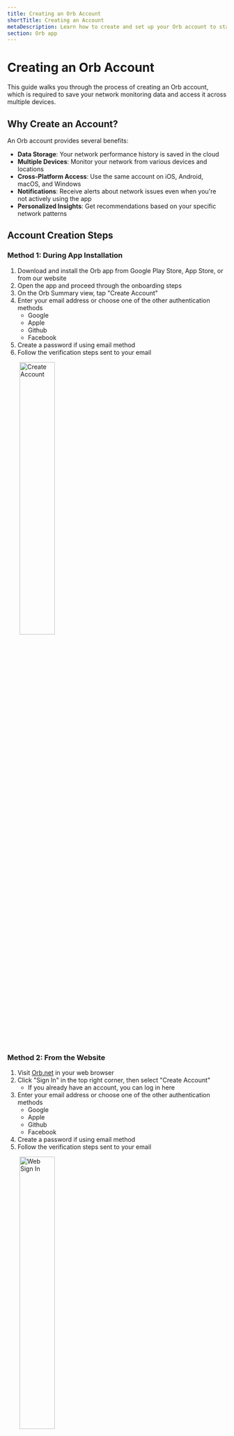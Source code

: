 ```yaml
---
title: Creating an Orb Account
shortTitle: Creating an Account
metaDescription: Learn how to create and set up your Orb account to start monitoring your network performance.
section: Orb app
---
```


# Creating an Orb Account

This guide walks you through the process of creating an Orb account, which is required to save your network monitoring data and access it across multiple devices.

## Why Create an Account?

An Orb account provides several benefits:

- **Data Storage**: Your network performance history is saved in the cloud
- **Multiple Devices**: Monitor your network from various devices and locations
- **Cross-Platform Access**: Use the same account on iOS, Android, macOS, and Windows
- **Notifications**: Receive alerts about network issues even when you're not actively using the app
- **Personalized Insights**: Get recommendations based on your specific network patterns

## Account Creation Steps

### Method 1: During App Installation

1. Download and install the Orb app from Google Play Store, App Store, or from our website
2. Open the app and proceed through the onboarding steps
3. On the Orb Summary view, tap "Create Account"
4. Enter your email address or choose one of the other authentication methods
   - Google
   - Apple
   - Github
   - Facebook
5. Create a password if using email method
6. Follow the verification steps sent to your email

<img src="../../images/orb-app/create-or-sign-into-account.png" alt="Create Account" width=40% style="margin-left: 2em;">

### Method 2: From the Website

1. Visit [Orb.net](https://orb.net/) in your web browser
2. Click "Sign In" in the top right corner, then select "Create Account"
   - If you already have an account, you can log in here
3. Enter your email address or choose one of the other authentication methods
   - Google
   - Apple
   - Github
   - Facebook
4. Create a password if using email method
5. Follow the verification steps sent to your email

<img src="../../images/orb-app/web-sign-in.png" alt="Web Sign In" width=40% style="margin-left: 2em;">

## Required Information

To create your Orb account, you'll need to provide:

- **Authentication Method**: Choose between email/password or social login (Google, Apple, Github, Facebook)<br>
  **or** <br>
- **Email Address**: Used for account verification and communication
- **Password**: Create a secure password (minimum 8 characters)
- **Name** (optional): Your name for personalization

<img src="../../images/orb-app/sign-in-portal.png" alt="Sign In Portal" width=30% style="margin-left: 2em;">

## Email Verification

After submitting your information:

1. Check your email for a verification message from Orb
2. Click the verification link in the email
3. You'll be redirected to confirm your account

If you don't receive the verification email within a few minutes:

- Check your spam/junk folder
- Ensure you entered your email address correctly
- Try requesting a new verification email through the app

## Account Settings

Once your account is created, you can customize your settings:

1. Open the Orb app
2. Navigate to Account Settings by tapping the gear icon in the top right corner
3. From here, you can:
   - Sign in and out of your account
   - Adjust notification preferences
   - Submit feedback or report bugs

<img src="../../images/orb-app/orb-account-menu.png" alt="Orb Account" height=30% width=30% style="margin-left: 2em;">

## Adding Your First Sensor

After creating your account, the next step is to set up an Orb sensor:

1. In the Orb app, click on menu (...) of the Orb you would like to add to your account
2. Select "Link this Orb to my account"
3. Rename the device if desired (example: Home Macbook)

For more information on setting up sensors, see [Linking an Orb to your account](/docs/orb-app/linking-orb-to-account.md).

## Troubleshooting

### Can't Create an Account

If you're having trouble creating an account:

- Ensure you have a stable internet connection
- Try a different email address
- Check that your password meets the minimum requirements
- Update the app to the latest version

### Can't Log In

If you can't log in to your account:

- Verify you're using the correct email and password
- Reset your password if necessary
- Ensure your account has been verified via email
- Contact support@orb.net if issues persist

## Privacy and Data Usage

Orb respects your privacy. Your account information and network data are:

- Encrypted in transit and at rest
- Used only for providing the Orb service
- Never sold to third parties

For more details, please review our [Privacy Policy](/privacy-policy).

## Next Steps

Now that your account is set up, learn more about:

- [Linking an Orb to your account](/docs/orb-app/linking-orb-to-account.md)
- [Orb summary view](/docs/orb-app/orb-summary-view.md)
- [Orb scores & metrics](/docs/orb-app/orb-scores-metrics.md)
